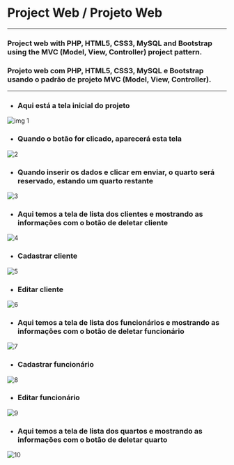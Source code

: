 # Project Web / Projeto Web
---
### Project web with PHP, HTML5, CSS3, MySQL and Bootstrap using the MVC (Model, View, Controller) project pattern.

### Projeto web com PHP, HTML5, CSS3, MySQL e Bootstrap usando o padrão de projeto MVC (Model, View, Controller).
---
+ ### Aqui está a tela inicial do projeto

![img 1](https://user-images.githubusercontent.com/64045736/89696795-d7f28500-d8ef-11ea-9e79-fa106bf2e531.png)

+ ### Quando o botão for clicado, aparecerá esta tela

![2](https://user-images.githubusercontent.com/64045736/89697089-fad16900-d8f0-11ea-8005-f4642dfcd19e.png)

+ ### Quando inserir os dados e clicar em enviar, o quarto será reservado, estando um quarto restante

![3](https://user-images.githubusercontent.com/64045736/89697138-2bb19e00-d8f1-11ea-95be-886344b2a61f.png)

+ ### Aqui temos a tela de lista dos clientes e mostrando as informações com o botão de deletar cliente

![4](https://user-images.githubusercontent.com/64045736/89697222-96fb7000-d8f1-11ea-8e71-9d034395521b.png)

+ ### Cadastrar cliente

![5](https://user-images.githubusercontent.com/64045736/89698595-7682e400-d8f8-11ea-8b01-e6deccd3070b.png)

+ ### Editar cliente

![6](https://user-images.githubusercontent.com/64045736/89698635-a5995580-d8f8-11ea-87df-e1cf0582293c.png)

+ ### Aqui temos a tela de lista dos funcionários e mostrando as informações com o botão de deletar funcionário

![7](https://user-images.githubusercontent.com/64045736/89698666-cfeb1300-d8f8-11ea-9870-7b2d223761e3.png)

+ ### Cadastrar funcionário

![8](https://user-images.githubusercontent.com/64045736/89698712-0d4fa080-d8f9-11ea-8d7d-88ca127edef8.png)

+ ### Editar funcionário

![9](https://user-images.githubusercontent.com/64045736/89698746-2eb08c80-d8f9-11ea-9961-c4866a3243fa.png)

+ ### Aqui temos a tela de lista dos quartos e mostrando as informações com o botão de deletar quarto

![10](https://user-images.githubusercontent.com/64045736/89698771-50117880-d8f9-11ea-90f9-93f6822f9d8c.png)
